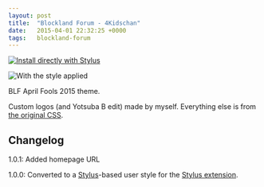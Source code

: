 ```yaml
---
layout: post
title:  "Blockland Forum - 4Kidschan"
date:   2015-04-01 22:32:25 +0000
tags:   blockland-forum
---
```


[![Install directly with Stylus](https://img.shields.io/badge/Install%20directly%20with-Stylus-00adad.svg)](/userstyles/files/blf-4kidschan.user.styl)

![With the style applied](/userstyles/img/112137_after.png)

BLF April Fools 2015 theme.

Custom logos (and Yotsuba B edit) made by myself. Everything else is from [the original CSS](https://web.archive.org/web/20150401215220cs_/http://forum.blockland.us/Themes/Blockland/style.css?fin11).

## Changelog

1.0.1: Added homepage URL

1.0.0: Converted to a [Stylus](http://stylus-lang.com/)-based user style for the [Stylus extension](http://add0n.com/stylus.html).
